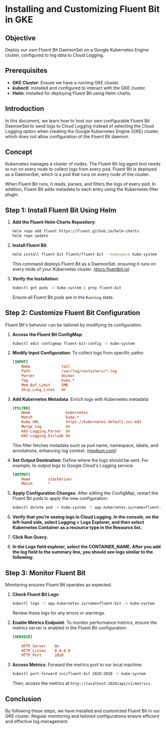 # Installing and Customizing Fluent Bit in GKE

## Objective

Deploy our own Fluent Bit DaemonSet on a Google Kubernetes Engine cluster, configured to log data to Cloud Logging.

## Prerequisites

- **GKE Cluster**: Ensure we have a running GKE cluster.
- **kubectl**: Installed and configured to interact with the GKE cluster.
- **Helm**: Installed for deploying Fluent Bit using Helm charts.

## Introduction

In this document, we learn how to host our own configurable Fluent Bit DaemonSet to send logs to Cloud Logging instead of selecting the Cloud Logging option when creating the Google Kubernetes Engine (GKE) cluster, which does not allow configuration of the Fluent Bit daemon.

## Concept

Kubernetes manages a cluster of nodes. The Fluent Bit log agent tool needs to run on every node to collect logs from every pod. Fluent Bit is deployed as a DaemonSet, which is a pod that runs on every node of the cluster.

When Fluent Bit runs, it reads, parses, and filters the logs of every pod. In addition, Fluent Bit adds metadata to each entry using the Kubernetes filter plugin.

## Step 1: Install Fluent Bit Using Helm

1. **Add the Fluent Helm Charts Repository**:
   ```sh
   helm repo add fluent https://fluent.github.io/helm-charts
   helm repo update
   ```

2. **Install Fluent Bit**:
   ```sh
   helm install fluent-bit fluent/fluent-bit --namespace kube-system
   ```
   This command deploys Fluent Bit as a DaemonSet, ensuring it runs on every node of your Kubernetes cluster. ([docs.fluentbit.io](https://docs.fluentbit.io/manual/installation/kubernetes?utm_source=chatgpt.com))

3. **Verify the Installation**:
   ```sh
   kubectl get pods -n kube-system | grep fluent-bit
   ```
   Ensure all Fluent Bit pods are in the `Running` state.

## Step 2: Customize Fluent Bit Configuration

Fluent Bit's behavior can be tailored by modifying its configuration.

1. **Access the Fluent Bit ConfigMap**:
   ```sh
   kubectl edit configmap fluent-bit-config -n kube-system
   ```

2. **Modify Input Configuration**:
   To collect logs from specific paths:
   ```ini
   [INPUT]
       Name              tail
       Path              /var/log/containers/*.log
       Parser            docker
       Tag               kube.*
       Mem_Buf_Limit     5MB
       Skip_Long_Lines   On
   ```

3. **Add Kubernetes Metadata**:
   Enrich logs with Kubernetes metadata:
   ```ini
   [FILTER]
       Name                kubernetes
       Match               kube.*
       Kube_URL            https://kubernetes.default.svc:443
       Merge_Log           On
       K8S-Logging.Parser  On
       K8S-Logging.Exclude On
   ```
   This filter fetches metadata such as pod name, namespace, labels, and annotations, enhancing log context. ([medium.com](https://medium.com/google-cloud/customizing-fluent-bit-for-google-kubernetes-engine-logs-a484b5d80072?utm_source=chatgpt.com))

4. **Set Output Destination**:
   Define where the logs should be sent. For example, to output logs to Google Cloud's Logging service:
   ```ini
   [OUTPUT]
       Name        stackdriver
       Match       *
   ```

5. **Apply Configuration Changes**:
   After editing the ConfigMap, restart the Fluent Bit pods to apply the new configuration:
   ```sh
   kubectl delete pod -n kube-system -l app.kubernetes.io/name=fluent-bit
   ```
6. **Verify that you’re seeing logs in Cloud Logging. In the console, on the left-hand side, select Logging > Logs Explorer, and then select Kubernetes Container as a resource type in the Resource list.**

7. **Click Run Query.**

8. **In the Logs field explorer, select the CONTAINER_NAME. After you add the log field to the summary line, you should see logs similar to the following:**


## Step 3: Monitor Fluent Bit

Monitoring ensures Fluent Bit operates as expected.

1. **Check Fluent Bit Logs**:
   ```sh
   kubectl logs -l app.kubernetes.io/name=fluent-bit -n kube-system
   ```
   Review these logs for any errors or warnings.

2. **Enable Metrics Endpoint**:
   To monitor performance metrics, ensure the metrics server is enabled in the Fluent Bit configuration:
   ```ini
   [SERVICE]
       ...
       HTTP_Server    On
       HTTP_Listen    0.0.0.0
       HTTP_Port      2020
   ```

3. **Access Metrics**:
   Forward the metrics port to our local machine:
   ```sh
   kubectl port-forward svc/fluent-bit 2020:2020 -n kube-system
   ```
   Then, access the metrics at `http://localhost:2020/api/v1/metrics`.

## Conclusion

By following these steps, we have installed and customized Fluent Bit in our GKE cluster. Regular monitoring and tailored configurations ensure efficient and effective log management.



